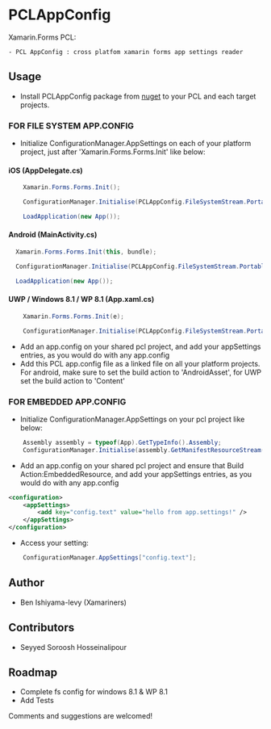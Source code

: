 # PCLAppConfig


Xamarin.Forms PCL:

	- PCL AppConfig : cross platfom xamarin forms app settings reader
	
## Usage


- Install PCLAppConfig package from [nuget](https://www.nuget.org/packages/PCLAppConfig) to your PCL and each target projects.

### FOR FILE SYSTEM  APP.CONFIG
- Initialize ConfigurationManager.AppSettings on each of your  platform project, just after  'Xamarin.Forms.Forms.Init'  like below:

#### iOS (AppDelegate.cs)
``` C#
	Xamarin.Forms.Forms.Init();

	ConfigurationManager.Initialise(PCLAppConfig.FileSystemStream.PortableStream.Current);

	LoadApplication(new App());
```

#### Android (MainActivity.cs)
``` C#
  Xamarin.Forms.Forms.Init(this, bundle);

  ConfigurationManager.Initialise(PCLAppConfig.FileSystemStream.PortableStream.Current);

  LoadApplication(new App());
```

#### UWP / Windows 8.1 / WP 8.1 (App.xaml.cs)
``` C#
	Xamarin.Forms.Forms.Init(e);

	ConfigurationManager.Initialise(PCLAppConfig.FileSystemStream.PortableStream.Current);
```

- Add an app.config on your shared pcl project, and add your appSettings entries, as you would do with any app.config
- Add this PCL app.config file as a linked file on all your platform projects. For android, make sure to set the build action to  'AndroidAsset', for UWP set the build action to 'Content'


### FOR EMBEDDED APP.CONFIG
- Initialize ConfigurationManager.AppSettings on your pcl project like below:

``` C#
	Assembly assembly = typeof(App).GetTypeInfo().Assembly;
    ConfigurationManager.Initialise(assembly.GetManifestResourceStream("DemoApp.App.config"));	
```

- Add an app.config on your shared pcl project and ensure that Build Action:EmbeddedResource, and add your appSettings entries, as you would do with any app.config

``` xml
<configuration>
	<appSettings>
        <add key="config.text" value="hello from app.settings!" />
    </appSettings>
</configuration>
```

- Access your setting:

``` C#
	ConfigurationManager.AppSettings["config.text"];

```

## Author
- Ben Ishiyama-levy (Xamariners)

## Contributors
- Seyyed Soroosh Hosseinalipour

## Roadmap

- Complete fs config for windows 8.1 & WP 8.1
- Add Tests


Comments and suggestions are welcomed!
